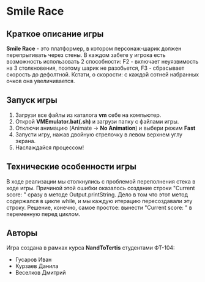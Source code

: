# Smile Race

## Краткое описание игры

**Smile Race** - это платформер, в котором персонаж-шарик должен перепрыгивать через стены. В каждом забеге у игрока есть возможность использовать 2 способности: F2 - включает неуязвимость на 3 столкновения, поэтому шарик не разобьется, F3 - сбрасывает скорость до дефолтной. Кстати, о скорости: с каждой сотней набранных очков она увеличивается.

## Запуск игры

1. Загрузи все файлы из каталога **vm** себе на компьютер.
2. Открой **VMEmulator.bat(.sh)** и загрузи папку с файлами игры.
3. Отключи анимацию (Animate -> **No Animation**) и выбери режим **Fast**
4. Запусти игру, нажав двойную стрелочку в левом верхнем углу экрана.
5. Наслаждайся процессом!

## Технические особенности игры

В ходе реализации мы столкнулись с проблемой переполнения стека в ходе игры. Причиной этой ошибки оказалось создание строки "Current score: " сразу в методе Output.printString. Дело в том что этот метод содержался в цикле while, и мы каждую итерацию пересоздавали эту строку. Решение, конечно, самое простое: вынести "Current score: " в переменную перед циклом.

## Авторы

Игра создана в рамках курса **NandToTertis** студентами ФТ-104:
- Гусаров Иван
- Курзаев Данила
- Веселков Дмитрий
